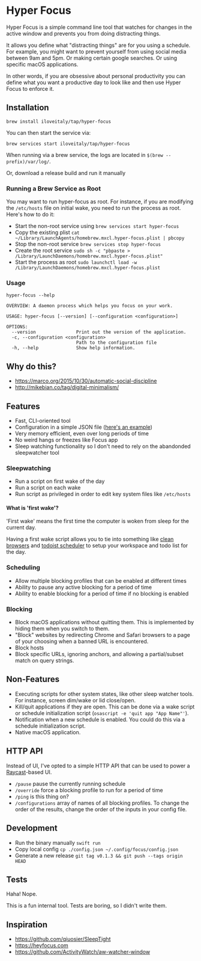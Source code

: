 # Hyper Focus

Hyper Focus is a simple command line tool that watches for changes in the active window and prevents you from doing distracting things.

It allows you define what "distracting things" are for you using a schedule. For example, you might want to prevent yourself from using social media between 9am and 5pm. Or making certain google searches. Or using specific macOS applications.

In other words, if you are obsessive about personal productivity you can define what you want a productive day to look like and then use Hyper Focus to enforce it.

## Installation

```shell
brew install iloveitaly/tap/hyper-focus
```

You can then start the service via:

```shell
brew services start iloveitaly/tap/hyper-focus
```

When running via a brew service, the logs are located in `$(brew --prefix)/var/log/`.

Or, download a release build and run it manually

### Running a Brew Service as Root

You may want to run hyper-focus as root. For instance, if you are modifying the `/etc/hosts` file on initial wake,
you need to run the process as root. Here's how to do it:

- Start the non-root service using `brew services start hyper-focus`
- Copy the existing plist `cat ~/Library/LaunchAgents/homebrew.mxcl.hyper-focus.plist | pbcopy`
- Stop the non-root service `brew services stop hyper-focus`
- Create the root service `sudo sh -c "pbpaste > /Library/LaunchDaemons/homebrew.mxcl.hyper-focus.plist"`
- Start the process as root `sudo launchctl load -w /Library/LaunchDaemons/homebrew.mxcl.hyper-focus.plist`

### Usage

```shell
hyper-focus --help

OVERVIEW: A daemon process which helps you focus on your work.

USAGE: hyper-focus [--version] [--configuration <configuration>]

OPTIONS:
  --version               Print out the version of the application.
  -c, --configuration <configuration>
                          Path to the configuration file
  -h, --help              Show help information.
```

## Why do this?

- https://marco.org/2015/10/30/automatic-social-discipline
- http://mikebian.co/tag/digital-minimalism/

## Features

- Fast, CLI-oriented tool
- Configuration in a simple JSON file ([here's an example](https://github.com/iloveitaly/dotfiles/blob/master/.config/focus/config.json))
- Very memory efficient, even over long periods of time
- No weird hangs or freezes like Focus app
- Sleep watching functionality so I don't need to rely on the abandonded sleepwatcher tool

### Sleepwatching

- Run a script on first wake of the day
- Run a script on each wake
- Run script as privileged in order to edit key system files like `/etc/hosts`

#### What is 'first wake'?

'First wake' means the first time the computer is woken from sleep for the current day.

Having a first wake script allows you to tie into something like [clean browsers](https://github.com/iloveitaly/clean-browser) and [todoist scheduler](https://github.com/iloveitaly/todoist-scheduler) to setup your workspace and todo list for the day.

### Scheduling

- Allow multiple blocking profiles that can be enabled at different times
- Ability to pause any active blocking for a period of time
- Ability to enable blocking for a period of time if no blocking is enabled

### Blocking

- Block macOS applications without quitting them. This is implemented by hiding them when you switch to them.
- "Block" websites by redirecting Chrome and Safari browsers to a page of your choosing when a banned URL is encountered.
- Block hosts
- Block specific URLs, ignoring anchors, and allowing a partial/subset match on query strings.

## Non-Features

- Executing scripts for other system states, like other sleep watcher tools. For instance, screen dim/wake or lid close/open.
- Kill/quit applications if they are open. This can be done via a wake script or schedule initialization script (`osascript -e 'quit app "App Name"'`).
- Notification when a new schedule is enabled. You could do this via a schedule initialization script.
- Native macOS application.

## HTTP API

Instead of UI, I've opted to a simple HTTP API that can be used to power a [Raycast](https://raycast.com/)-based UI.

- `/pause` pause the currently running schedule
- `/override` force a blocking profile to run for a period of time
- `/ping` is this thing on?
- `/configurations` array of names of all blocking profiles. To change the order of the results, change the order of the inputs in your config file.

## Development

- Run the binary manually `swift run`
- Copy local config `cp ./config.json ~/.config/focus/config.json`
- Generate a new release `git tag v0.1.3 && git push --tags origin HEAD`

## Tests

Haha! Nope.

This is a fun internal tool. Tests are boring, so I didn't write them.

## Inspiration

- https://github.com/qiuosier/SleepTight
- https://heyfocus.com
- https://github.com/ActivityWatch/aw-watcher-window
